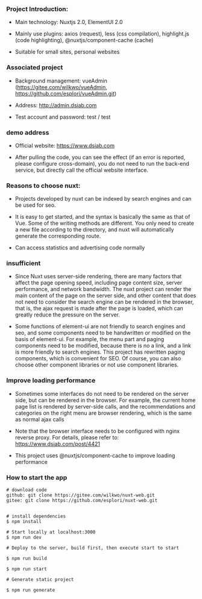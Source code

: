 ### Project Introduction:
- Main technology: Nuxtjs 2.0, ElementUI 2.0

- Mainly use plugins: axios (request), less (css compilation), highlight.js (code highlighting), @nuxtjs/component-cache (cache)

- Suitable for small sites, personal websites

### Associated project
- Background management: vueAdmin (https://gitee.com/wilkwo/vueAdmin, https://github.com/esplori/vueAdmin.git)

- Address: http://admin.dsiab.com

- Test account and password: test / test

### demo address
- Official website: https://www.dsiab.com

- After pulling the code, you can see the effect (if an error is reported, please configure cross-domain), you do not need to run the back-end service, but directly call the official website interface.

### Reasons to choose nuxt:
- Projects developed by nuxt can be indexed by search engines and can be used for seo.

- It is easy to get started, and the syntax is basically the same as that of Vue. Some of the writing methods are different. You only need to create a new file according to the directory, and nuxt will automatically generate the corresponding route.

- Can access statistics and advertising code normally

### insufficient
- Since Nuxt uses server-side rendering, there are many factors that affect the page opening speed, including page content size, server performance, and network bandwidth. The nuxt project can render the main content of the page on the server side, and other content that does not need to consider the search engine can be rendered in the browser, that is, the ajax request is made after the page is loaded, which can greatly reduce the pressure on the server.

- Some functions of element-ui are not friendly to search engines and seo, and some components need to be handwritten or modified on the basis of element-ui. For example, the menu part and paging components need to be modified, because there is no a link, and a link is more friendly to search engines. This project has rewritten paging components, which is convenient for SEO. Of course, you can also choose other component libraries or not use component libraries.

### Improve loading performance
- Sometimes some interfaces do not need to be rendered on the server side, but can be rendered in the browser. For example, the current home page list is rendered by server-side calls, and the recommendations and categories on the right menu are browser rendering, which is the same as normal ajax calls

- Note that the browser interface needs to be configured with nginx reverse proxy. For details, please refer to: https://www.dsiab.com/post/4421

- This project uses @nuxtjs/component-cache to improve loading performance

### How to start the app
```
# download code
github: git clone https://gitee.com/wilkwo/nuxt-web.git
gitee: git clone https://github.com/esplori/nuxt-web.git


# install dependencies
$ npm install

# Start locally at localhost:3000
$ npm run dev

# Deploy to the server, build first, then execute start to start

$ npm run build

$ npm run start

# Generate static project

$ npm run generate
```
